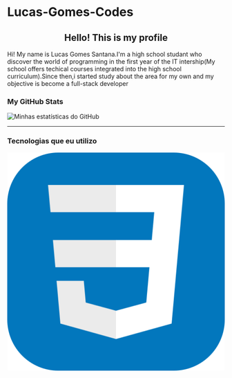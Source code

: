 # Lucas-Gomes-Codes

<h2 style="text-align:center;">Hello! This is my profile</h2>

<p>Hi! My name is Lucas Gomes Santana.I'm a high school studant who discover the world of programming in the first year of the IT intership(My school offers techical courses integrated into the high school curriculum).Since then,i started study about the area for my own and my objective is become a full-stack developer</p>

<h3>My GitHub Stats</h3>

![Minhas estatísticas do GitHub](https://github-readme-stats.vercel.app/api?username=lucas-gomes-santana&show_icons=true&theme=radical)

<hr>

<h3>Tecnologias que eu utilizo</h3>

![](https://raw.githubusercontent.com/tandpfun/skill-icons/65dea6c4eaca7da319e552c09f4cf5a9a8dab2c8/icons/CSS.svg)
